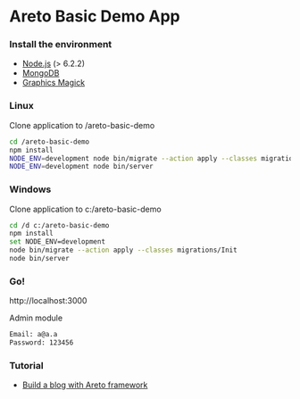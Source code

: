 # Areto Basic Demo App 

### Install the  environment
- [Node.js](https://nodejs.org) (> 6.2.2)
- [MongoDB](https://www.mongodb.com)
- [Graphics Magick](http://www.graphicsmagick.org)

### Linux
Clone application to /areto-basic-demo
```sh
cd /areto-basic-demo
npm install
NODE_ENV=development node bin/migrate --action apply --classes migrations/Init
NODE_ENV=development node bin/server
```

### Windows
Clone application to c:/areto-basic-demo
```sh
cd /d c:/areto-basic-demo
npm install
set NODE_ENV=development
node bin/migrate --action apply --classes migrations/Init
node bin/server
```

### Go!
http://localhost:3000

Admin module
```sh
Email: a@a.a
Password: 123456
```   

### Tutorial
- [Build a blog with Areto framework](http://nervebit.com/areto/blog/)

